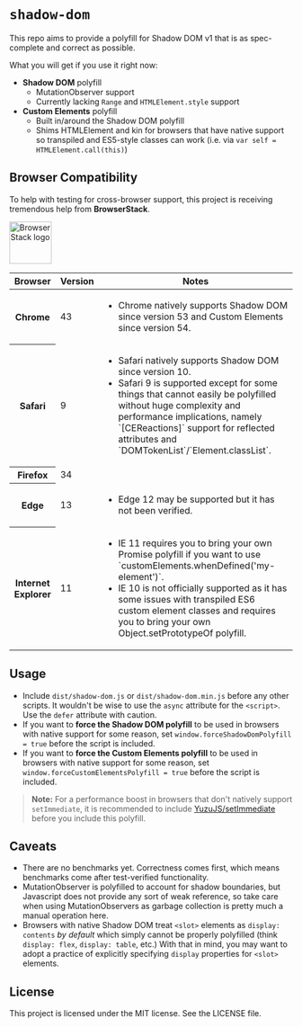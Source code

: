 # `shadow-dom`

This repo aims to provide a polyfill for Shadow DOM v1 that is as spec-complete and correct as possible. 

What you will get if you use it right now:

- **Shadow DOM** polyfill
  - MutationObserver support
  - Currently lacking `Range` and `HTMLElement.style` support
- **Custom Elements** polyfill
  - Built in/around the Shadow DOM polyfill
  - Shims HTMLElement and kin for browsers that have native support 
    so transpiled and ES5-style classes can work 
    (i.e. via `var self = HTMLElement.call(this)`)

## Browser Compatibility

To help with testing for cross-browser support, this project is receiving tremendous help from **BrowserStack**.

<a href="https://browserstack.com">
  <img src="https://cdn.rawgit.com/tuespetre/shadow-dom/browserstack-logo/Logo-01.svg" height="75" alt="BrowserStack logo" />
</a>

<table>
  <thead>
    <tr>
      <th>Browser</th>
      <th>Version</th>
      <th>Notes</th>
    </tr>
  </thead>
  <tbody>
    <tr>
      <th>Chrome</th>
      <td>43</td>
      <td>
        <ul>
          <li>Chrome natively supports Shadow DOM since version 53 and Custom Elements since version 54.</li>
        </ul>
      </td>
    </tr>
    <tr>
      <th>Safari</th>
      <td>9</td>
      <td>
        <ul>
          <li>Safari natively supports Shadow DOM since version 10.</li>
          <li>Safari 9 is supported except for some things that cannot easily be polyfilled without huge complexity and performance implications, namely `[CEReactions]` support for reflected attributes and `DOMTokenList`/`Element.classList`.</li>
        </ul>
      </td>
    </tr>
    <tr>
      <th>Firefox</th>
      <td>34</td>
      <td></td>
    </tr>
    <tr>
      <th>Edge</th>
      <td>13</td>
      <td>
        <ul>
          <li>Edge 12 may be supported but it has not been verified.</li>
        </ul>
      </td>
    </tr>
    <tr>
      <th>Internet Explorer</th>
      <td>11</td>
      <td>
        <ul>
          <li>IE 11 requires you to bring your own Promise polyfill if you want to use `customElements.whenDefined('my-element')`.</li>
          <li>IE 10 is not officially supported as it has some issues with transpiled ES6 custom element classes and requires you to bring your own Object.setPrototypeOf polyfill.</li>
        </ul>
      </td>
    </tr>
  </tbody>
</table>

## Usage

- Include `dist/shadow-dom.js` or `dist/shadow-dom.min.js` before any other scripts.
It wouldn't be wise to use the `async` attribute for the `<script>`. Use the `defer` 
attribute with caution.
- If you want to **force the Shadow DOM polyfill** to be used in browsers with native support for some reason,
set `window.forceShadowDomPolyfill = true` before the script is included.
- If you want to **force the Custom Elements polyfill** to be used in browsers with native support for some reason,
set `window.forceCustomElementsPolyfill = true` before the script is included.

> **Note:** For a performance boost in browsers that don't natively support `setImmediate`, it is recommended 
> to include [YuzuJS/setImmediate](https://github.com/YuzuJS/setImmediate) before you include this polyfill.

## Caveats

- There are no benchmarks yet. Correctness comes first, which means
  benchmarks come after test-verified functionality. 
- MutationObserver is polyfilled to account for shadow boundaries,
  but Javascript does not provide any sort of weak reference, so take
  care when using MutationObservers as garbage collection is pretty
  much a manual operation here.
- Browsers with native Shadow DOM treat `<slot>` elements as `display: contents` 
  *by default* which simply cannot be properly polyfilled (think `display: flex`, 
  `display: table`, etc.) With that in mind, you may want to adopt a practice
  of explicitly specifying `display` properties for `<slot>` elements.

## License

This project is licensed under the MIT license. See the LICENSE file.
